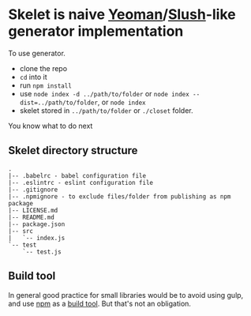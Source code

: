 # Skelet is naive [Yeoman](http://yeoman.io/)/[Slush](http://slushjs.github.io/#/)-like generator implementation

To use generator.  

- clone the repo
- `cd` into it
- run `npm install`
- use `node index -d ../path/to/folder` or `node index --dist=../path/to/folder`, or `node index`
- skelet stored in `../path/to/folder` or `./closet` folder.

You know what to do next


## Skelet directory structure

```
.
|-- .babelrc - babel configuration file
|-- .eslintrc - eslint configuration file
|-- .gitignore
|-- .npmignore - to exclude files/folder from publishing as npm package
|-- LICENSE.md
|-- README.md
|-- package.json
|-- src
|   `-- index.js
`-- test
    `-- test.js
```

## Build tool

In general good practice for small libraries would be to avoid using gulp, and use [npm](http://www.sitepoint.com/guide-to-npm-as-a-build-tool/) as a [build tool](http://substack.net/task_automation_with_npm_run). But that's not an obligation.  


